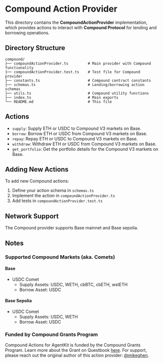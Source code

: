# Compound Action Provider

This directory contains the **CompoundActionProvider** implementation, which provides actions to interact with **Compound Protocol** for lending and borrowing operations.

## Directory Structure

```
compound/
├── compoundActionProvider.ts         # Main provider with Compound functionality
├── compoundActionProvider.test.ts    # Test file for Compound provider
├── constants.ts                      # Compound contract constants
├── schemas.ts                        # Lending/borrowing action schemas
├── utils.ts                          # Compound utility functions
├── index.ts                          # Main exports
└── README.md                         # This file
```

## Actions

- `supply`: Supply ETH or USDC to Compound V3 markets on Base.
- `borrow`: Borrow ETH or USDC from Compound V3 markets on Base.
- `repay`: Repay ETH or USDC to Compound V3 markets on Base.
- `withdraw`: Withdraw ETH or USDC from Compound V3 markets on Base.
- `get_portfolio`: Get the portfolio details for the Compound V3 markets on Base.

## Adding New Actions

To add new Compound actions:

1. Define your action schema in `schemas.ts`
2. Implement the action in `compoundActionProvider.ts`
3. Add tests in `compoundActionProvider.test.ts`

## Network Support

The Compound provider supports Base mainnet and Base sepolia.

## Notes

### Supported Compound Markets (aka. Comets)

#### Base

- USDC Comet
  - Supply Assets: USDC, WETH, cbBTC, cbETH, wstETH
  - Borrow Asset: USDC

#### Base Sepolia

- USDC Comet
  - Supply Assets: USDC, WETH
  - Borrow Asset: USDC

### Funded by Compound Grants Program

Compound Actions for AgentKit is funded by the Compound Grants Program. Learn more about the Grant on Questbook [here](https://new.questbook.app/dashboard/?role=builder&chainId=10&proposalId=678c218180bdbe26619c3ae8&grantId=66f29bb58868f5130abc054d). For support, please reach out the original author of this action provider: [@mikeghen](https://x.com/mikeghen).
